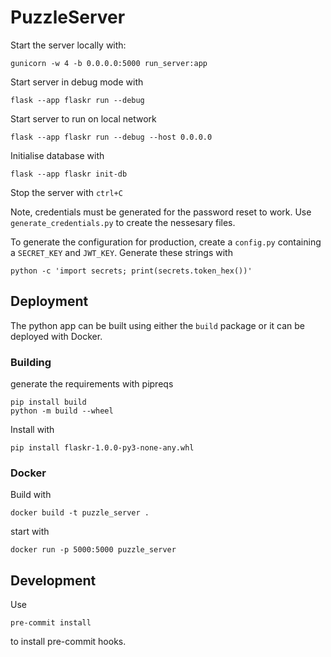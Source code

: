 # PuzzleServer

Start the server locally with:
```commandline
gunicorn -w 4 -b 0.0.0.0:5000 run_server:app
```

Start server in debug mode with
```commandline
flask --app flaskr run --debug
```
Start server to run on local network
```commandline
flask --app flaskr run --debug --host 0.0.0.0
```

Initialise database with
```commandline
flask --app flaskr init-db
```
Stop the server with `ctrl+C`

Note, credentials must be generated for the password reset to work. Use `generate_credentials.py` to create the nessesary files. 

To generate the configuration for production, create a `config.py` containing a `SECRET_KEY` and `JWT_KEY`. Generate these strings with 
```commandline
python -c 'import secrets; print(secrets.token_hex())'
```
## Deployment
The python app can be built using either the `build` package or it can be deployed with Docker.

### Building
generate the requirements with pipreqs
```commandline
pip install build
python -m build --wheel
```
Install with 
```commandline
pip install flaskr-1.0.0-py3-none-any.whl
```
### Docker
Build with
```commandline
docker build -t puzzle_server .
```
start with
```commandline
docker run -p 5000:5000 puzzle_server
```
## Development
Use 
```commandline
pre-commit install
```
to install pre-commit hooks.